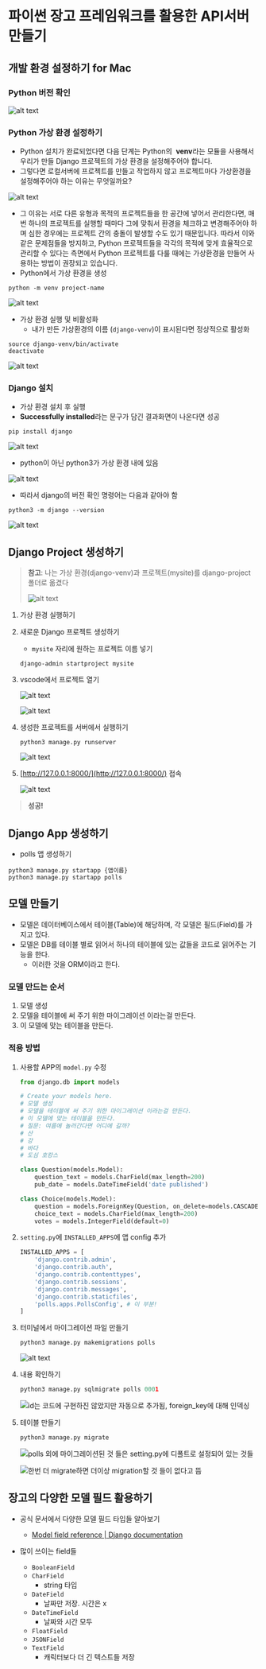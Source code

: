 # 파이썬 장고 프레임워크를 활용한 API서버 만들기
## 개발 환경 설정하기 for Mac

### Python 버전 확인

![![alt text](README_images/image-1.png)](README_images/image.png)

### Python 가상 환경 설정하기

- Python 설치가 완료되었다면 다음 단계는 Python의  **venv**라는 모듈을 사용해서 우리가 만들 Django 프로젝트의 가상 환경을 설정해주어야 합니다.
- 그렇다면 로컬서버에 프로젝트를 만들고 작업하지 않고 프로젝트마다 가상환경을 설정해주어야 하는 이유는 무엇일까요?

![alt text](README_images/image-5.png)

- 그 이유는 서로 다른 유형과 목적의 프로젝트들을 한 공간에 넣어서 관리한다면, 매번 하나의 프로젝트를 실행할 때마다 그에 맞춰서 환경을 체크하고 변경해주어야 하며 심한 경우에는 프로젝트 간의 충돌이 발생할 수도 있기 때문입니다. 따라서 이와 같은 문제점들을 방지하고, Python 프로젝트들을 각각의 목적에 맞게 효율적으로 관리할 수 있다는 측면에서 Python 프로젝트를 다룰 때에는 가상환경을 만들어 사용하는 방법이 권장되고 있습니다.
- Python에서 가상 환경을 생성

```
python -m venv project-name
```

![alt text](README_images/image-4.png)
- 가상 환경 실행 및 비활성화
  - 내가 만든 가상환경의 이름 (`django-venv`)이 표시된다면 정상적으로 활성화

```
source django-venv/bin/activate
deactivate
```

![alt text](README_images/image-6.png)

### Django 설치

- 가상 환경 설치 후 실행
- **Successfully installed**라는 문구가 담긴 결과화면이 나온다면 성공

```
pip install django
```

![alt text](README_images/image-7.png)

- python이 아닌 python3가 가상 환경 내에 있음

![alt text](README_images/image-8.png)

- 따라서 django의 버전 확인 명령어는 다음과 같아야 함
```
python3 -m django --version
```

![alt text](README_images/image-9.png)

## Django Project 생성하기

> **참고**: 나는 가상 환경(django-venv)과 프로젝트(mysite)를 django-project 폴더로 옮겼다
> 
> 
> ![alt text](README_images/image-10.png)

1. 가상 환경 실행하기
2. 새로운 Django 프로젝트 생성하기
    - `mysite` 자리에 원하는 프로젝트 이름 넣기
  
    ```
    django-admin startproject mysite
    ```
  
3. vscode에서 프로젝트 열기
  
    ![alt text](README_images/image-11.png)
  
    ![alt text](README_images/image-12.png)
  
4. 생성한 프로젝트를 서버에서 실행하기
  
    ```
    python3 manage.py runserver
    ```

  
    ![alt text](README_images/image-13.png)
  
5. [http://127.0.0.1:8000/](http://127.0.0.1:8000/) 접속
  
    ![alt text](README_images/image-14.png)
  

> **성공!**
> 

## Django App 생성하기

- polls 앱 생성하기

```
python3 manage.py startapp {앱이름}
python3 manage.py startapp polls
```

## 모델 만들기

- 모델은 데이터베이스에서 테이블(Table)에 해당하며, 각 모델은 필드(Field)를 가지고 있다.
- 모델은 DB를 테이블 별로 읽어서 하나의 테이블에 있는 값들을 코드로 읽어주는 기능을 한다.
  - 이러한 것을 ORM이라고 한다.

### 모델 만드는 순서

1. 모델 생성
2. 모델을 테이블에 써 주기 위한 마이그레이션 이라는걸 만든다.
3. 이 모델에 맞는 테이블을 만든다.

### 적용 방법

1. 사용할 APP의 `model.py` 수정
    
    ```python
    from django.db import models
    
    # Create your models here.
    # 모델 생성
    # 모델을 테이블에 써 주기 위한 마이그레이션 이라는걸 만든다.
    # 이 모델에 맞는 테이블을 만든다.
    # 질문: 여름에 놀러간다면 어디에 갈까?
    # 산
    # 강
    # 바다
    # 도심 호캉스
    
    class Question(models.Model):
        question_text = models.CharField(max_length=200)
        pub_date = models.DateTimeField('date published')
    
    class Choice(models.Model):
        question = models.ForeignKey(Question, on_delete=models.CASCADE)
        choice_text = models.CharField(max_length=200)
        votes = models.IntegerField(default=0)
    ```
    
2. `setting.py`에 `INSTALLED_APPS`에 앱 config 추가
    
    ```python
    INSTALLED_APPS = [
        'django.contrib.admin',
        'django.contrib.auth',
        'django.contrib.contenttypes',
        'django.contrib.sessions',
        'django.contrib.messages',
        'django.contrib.staticfiles',
        'polls.apps.PollsConfig', # 이 부분!
    ]
    ```

3. 터미널에서 마이그레이션 파일 만들기
  
    ```python
    python3 manage.py makemigrations polls
    ```
  
    ![alt text](README_images/image-15.png)
  
4. 내용 확인하기

    ```python
    python3 manage.py sqlmigrate polls 0001
    ```

    ![id는 코드에 구현하진 않았지만 자동으로 추가됨, foreign_key에 대해 인덱싱](README_images/image-16.png)
  
5. 테이블 만들기
    ```python
    python3 manage.py migrate
    ```

    ![polls 외에 마이그레이션된 것 들은 setting.py에 디폴트로 설정되어 있는 것들](README_images/image-17.png)
  
    ![한번 더 migrate하면 더이상 migration할 것 들이 없다고 뜸](README_images/image-18.png)

## 장고의 다양한 모델 필드 활용하기

- 공식 문서에서 다양한 모델 필드 타입들 알아보기

    - [Model field reference | Django documentation](https://docs.djangoproject.com/en/5.0/ref/models/fields/)

- 많이 쓰이는 field들
  - `BooleanField`
  - `CharField`
    - string 타입
  - `DateField`
    - 날짜만 저장. 시간은 x
  - `DateTimeField`
    - 날짜와 시간 모두
  - `FloatField`
  - `JSONField`
  - `TextField`
    - 캐릭터보다 더 긴 텍스트들 저장